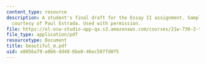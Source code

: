 ```yaml
---
content_type: resource
description: A student's final draft for the Essay II assignment. Sample student essay
  courtesy of Paul Estrada. Used with permission.
file: https://ol-ocw-studio-app-qa.s3.amazonaws.com/courses/21w-730-2-the-creative-spark-fall-2004/e8056a79a0b6dd486be046ec507fd0f5_beautiful_m.pdf
file_type: application/pdf
resourcetype: Document
title: beautiful_m.pdf
uid: e8056a79-a0b6-dd48-6be0-46ec507fd0f5
---
```

